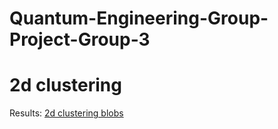 # Quantum-Engineering-Group-Project-Group-3


# 2d clustering
Results: 
[2d clustering blobs](./results/blobs-clustered.png?raw=true "2d clustering blobs")